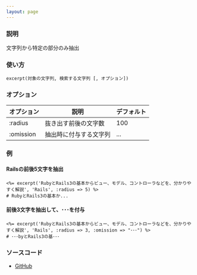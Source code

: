 ```yaml
---
layout: page
---
```

### 説明
文字列から特定の部分のみ抽出

### 使い方
    excerpt(対象の文字列, 検索する文字列 [, オプション])

### オプション

オプション     | 説明          | デフォルト
--------- | ----------- | -----
:radius   | 抜き出す前後の文字数  | 100
:omission | 抽出時に付与する文字列 | ...

### 例
#### Railsの前後5文字を抽出
    <%= excerpt('RubyとRails3の基本からビュー、モデル、コントローラなどを、分かりやすく解説', 'Rails', :radius => 5) %>
    # RubyとRails3の基本か...

#### 前後3文字を抽出して、･･･を付与
    <%= excerpt('RubyとRails3の基本からビュー、モデル、コントローラなどを、分かりやすく解説', 'Rails', :radius => 3, :omission => "･･･") %>
    # ･･･byとRails3の基･･･

### ソースコード
* [GitHub](https://github.com/rails/rails/blob/0e50b7bdf4c0f789db37e22dc45c52b082f674b4/actionview/lib/action_view/helpers/text_helper.rb#L168)